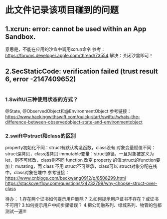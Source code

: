 #  此文件记录该项目碰到的问题

## 1.xcrun: error: cannot be used within an App Sandbox.
意思是，不能在应用的沙盒中调用xcrun命令
参考：https://forums.developer.apple.com/thread/73554
解决：关闭沙盒即可！
## 2.SecStaticCode: verification failed (trust result 6, error -2147409652)



# 

### 1.SwiftUI三种使用状态的方式？
@State, @ObservedObject和@EnvironmentObject
参考链接：https://www.hackingwithswift.com/quick-start/swiftui/whats-the-difference-between-observedobject-state-and-environmentobject
### 2.swift中struct和class的区别
property初始化不同：struct有默认构造函数，class没有
对象变量赋值不同：struct深拷贝，class浅拷贝
immutable变量：struct遵循，一旦对象被定义为let，则不可修改，class则不同
function 改变 property 的值:struct的function要加上 mutating，而 class 不用
struct不可继承，class可以
struct对象分配在栈中，class对象在堆中
参考链接：
https://www.cnblogs.com/beckwang0912/p/8508299.html
https://stackoverflow.com/questions/24232799/why-choose-struct-over-class


待办：
1.存在两个证书如何提示用户删除？
2.如何提示用户证书不存在？或证书不可用?
3.如何提示用户中间步骤错误？
4.把公司融系列、绿城系列、物管的包都测试一遍!!!
